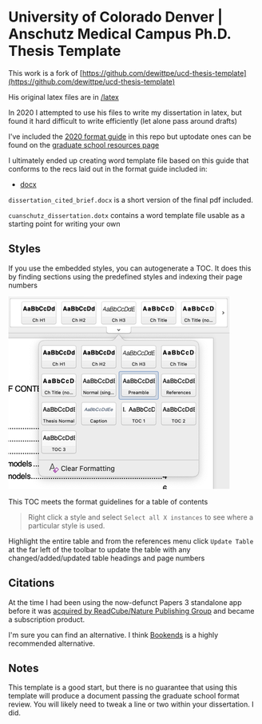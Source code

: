 # University of Colorado Denver | Anschutz Medical Campus Ph.D. Thesis Template

This work is a fork of [https://github.com/dewittpe/ucd-thesis-template](https://github.com/dewittpe/ucd-thesis-template)

His original latex files are in [/latex](/latex)

In 2020 I attempted to use his files to write my dissertation in latex, but found it hard difficult to write efficiently (let alone pass around drafts)


I've included the [2020 format guide](/Format-Guide.pdf) in this repo but uptodate ones can be found on the [graduate school resources page](https://graduateschool.ucdenver.edu/forms-resources/resources)


I ultimately ended up creating word template file based on this guide that conforms to the recs laid out in the format guide included in:
- [docx](/docx)

`dissertation_cited_brief.docx` is a short version of the final pdf included.

`cuanschutz_dissertation.dotx` contains a word template file usable as a starting point for writing your own

## Styles
If you use the embedded styles, you can autogenerate a TOC. It does this by finding sections using the predefined styles and indexing their page numbers

![styles](/docx/styles.png)

This TOC meets the format guidelines for a table of contents

> Right click a style and select `Select all X instances` to see where a particular style is used.

Highlight the entire table and from the references menu click `Update Table` at the far left of the toolbar to update the table with any changed/added/updated table headings and page numbers

## Citations

At the time I had been using the now-defunct Papers 3 standalone app
before it was [acquired by ReadCube/Nature Publishing Group](https://www.digital-science.com/blog/2016/03/readcube-acquires-papers-springer-nature/) and became a subscription product. 

I'm sure you can find an alternative. I think [Bookends](https://paleowave.net/paleowave/2019/3/15/transitioning-from-papers-3-to-bookends-part-2-the-how) is a highly recommended alternative.

## Notes
This template is a good start, but there is no guarantee that using this
template will produce a document passing the graduate school format review.
You will likely need to tweak a line or two within your dissertation.  I did.
